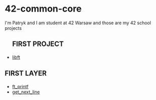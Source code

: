 # 42-common-core
I'm Patryk and I am student at 42 Warsaw and those are my 42 school projects

<ul>
  <h2><p><b>FIRST PROJECT</b></p></h2>
  <li><a href="https://github.com/Zuraw7/42-common-core/tree/main/libft">libft</a></li>
</ul>
<h2><p><b>FIRST LAYER</b></p></h2>
<ul>
  <li><a href="https://github.com/Zuraw7/42-common-core/tree/main/ft_printf">ft_printf</a></li>
  <li><a href="https://github.com/Zuraw7/42-common-core/tree/main/get_next_line">get_next_line</a></li>
</ul>
